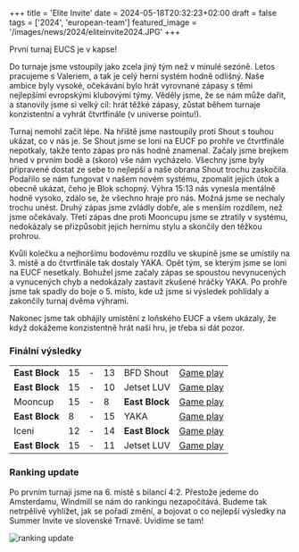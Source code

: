 +++
title = 'Elite Invite'
date = 2024-05-18T20:32:23+02:00
draft = false
tags = ['2024', 'european-team']
featured_image = '/images/news/2024/eliteinvite2024.JPG'
+++

První turnaj EUCS je v kapse!

Do turnaje jsme vstoupily jako zcela jiný tým než v minulé sezóně. Letos pracujeme s Valeriem, a tak je celý herní systém hodně odlišný. Naše ambice byly vysoké, očekávání bylo hrát vyrovnané zápasy s těmi nejlepšími evropskými klubovými týmy. Věděly jsme, že se nám může dařit, a stanovily jsme si velký cíl: hrát těžké zápasy, zůstat během turnaje konzistentní a vyhrát čtvrtfinále (v universe pointu!).

<!--more-->

Turnaj nemohl začít lépe. Na hřiště jsme nastoupily proti Shout s touhou ukázat, co v nás je. Se Shout jsme se loni na EUCF po prohře ve čtvrtfinále nepotkaly, takže tento zápas pro nás hodně znamenal. Začaly jsme brejkem hned v prvním bodě a (skoro) vše nám vycházelo. Všechny jsme byly připravené dostat ze sebe to nejlepší a naše obrana Shout trochu zaskočila. Podařilo se nám fungovat v našem novém systému, zpomalit jejich útok a obecně ukázat, čeho je Blok schopný. Výhra 15:13 nás vynesla mentálně hodně vysoko, zdálo se, že všechno hraje pro nás. Možná jsme se nechaly trochu unést. Druhý zápas jsme zvládly dobře, ale s menším rozdílem, než jsme očekávaly. Třetí zápas dne proti Mooncupu jsme se ztratily v systému, nedokázaly se přizpůsobit jejich hernímu stylu a skončily den těžkou prohrou.

Kvůli kolečku a nejhoršímu bodovému rozdílu ve skupině jsme se umístily na 3. místě a do čtvrtfinále tak dostaly YAKA. Opět tým, se kterým jsme se loni na EUCF nesetkaly. Bohužel jsme začaly zápas se spoustou nevynucených a vynucených chyb a nedokázaly zastavit zkušené hráčky YAKA. Po prohře jsme tak spadly do boje o 5. místo, kde už jsme si výsledek pohlídaly a zakončily turnaj dvěma výhrami.

Nakonec jsme tak obhájily umístění z loňského EUCF a všem ukázaly, že když dokážeme konzistentně hrát naši hru, je třeba si dát pozor.

### Finální výsledky

|                |     |     |     |                |                                                                                   |
| -------------- | --- | --- | --- | -------------- | --------------------------------------------------------------------------------- |
| **East Block** | 15  | -   | 13  | BFD Shout      | [Game play](https://eucs-schedule.ultimatefederation.eu/?view=gameplay&game=1599) |
| **East Block** | 15  | -   | 10  | Jetset LUV     | [Game play](https://eucs-schedule.ultimatefederation.eu/?view=gameplay&game=1603) |
| Mooncup        | 15  | -   | 8   | **East Block** | [Game play](https://eucs-schedule.ultimatefederation.eu/?view=gameplay&game=1602) |
| **East Block** | 8   | -   | 15  | YAKA           | [Game play](https://eucs-schedule.ultimatefederation.eu/?view=gameplay&game=1611) |
| Iceni          | 12  | -   | 14  | **East Block** | [Game play](https://eucs-schedule.ultimatefederation.eu/?view=gameplay&game=1616) |
| **East Block** | 15  | -   | 11  | Jetset LUV     | [Game play](https://eucs-schedule.ultimatefederation.eu/?view=gameplay&game=1620) |

### Ranking update

Po prvním turnaji jsme na 6. místě s bilancí 4:2. Přestože jedeme do Amsterdamu, Windmill se nám do rankingu nezapočítává. Budeme tak netrpělivě vyhlížet, jak se pořadí změní, a bojovat o co nejlepší výsledky na Summer Invite ve slovenské Trnavě. Uvidíme se tam!

![ranking update](/images/news/2024/ranking_update_may_2024.png)